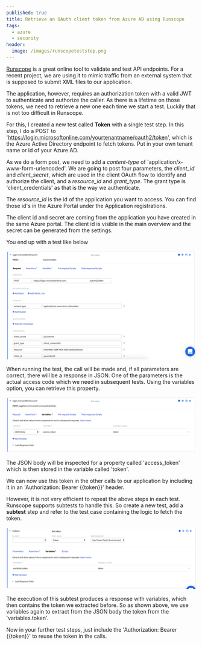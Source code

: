 ```yaml
---
published: true
title: Retrieve an OAuth client token from Azure AD using Runscope
tags:
  - azure
  - security
header:
  image: /images/runscopeteststep.png
---
```

[Runscope](http://www.runscope.com) is a great online tool to validate and test API endpoints. For a recent project, we are using it to mimic traffic from an external system that is supposed to submit XML files to our application.

The application, however, requires an authorization token with a valid JWT to authenticate and authorize the caller. As there is a lifetime on those tokens, we need to retrieve a new one each time we start a test. Luckily that is not too difficult in Runscope.

For this, I created a new test called **Token** with a single test step. In this step, I do a POST to 'https://login.microsoftonline.com/yourtenantname/oauth2/token', which is the Azure Active Directory endpoint to fetch tokens. Put in your own tenant name or id of your Azure AD.

As we do a form post, we need to add a _content-type_ of 'application/x-www-form-urlencoded'.
We are going to post four parameters, the _client_id_ and _client_secret_, which are used in the client OAuth flow to identify and authorize the client, and a _resource_id_ and _grant_type_. The grant type is 'client_credentials' as that is the way we authenticate. 

The _resource_id_ is the id of the application you want to access. You can find those id's in the Azure Portal under the Application registrations.

The client id and secret are coming from the application you have created in the same Azure portal. The client id is visible in the main overview and the secret can be generated from the settings.

You end up with a test like below

![runscopeteststep.png](/images/runscopeteststep.png)

When running the test, the call will be made and, if all parameters are correct, there will be a response in JSON. One of the parameters is the actual access code which we need in subsequent tests. Using the variables option, you can retrieve this property.

![runscopevariable.png](/images/runscopevariable.png)

The JSON body will be inspected for a property called 'access_token' which is then stored in the variable called 'token'.

We can now use this token in the other calls to our application by including it in an 'Authorization: Bearer {{token}}' header.

However, it is not very efficient to repeat the above steps in each test. Runscope supports subtests to handle this. So create a new test, add a **subtest** step and refer to the test case containing the logic to fetch the token.

![runscopesubtest.png](/images/runscopesubtest.png)

The execution of this subtest produces a response with variables, which then contains the token we extracted before. So as shown above, we use variables again to extract from the JSON body the token from the 'variables.token'.

Now in your further test steps, just include the 'Authorization: Bearer {{token}}' to reuse the token in the calls.
